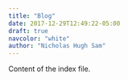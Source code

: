 ```yaml
---
title: "Blog"
date: 2017-12-29T12:49:22-05:00
draft: true
navcolor: "white"
author: "Nicholas Hugh Sam"
---
```

Content of the index file.

